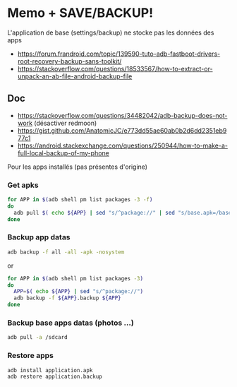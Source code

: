 # Memo + SAVE/BACKUP!

L'application de base (settings/backup) ne stocke pas les données des apps

- https://forum.frandroid.com/topic/139590-tuto-adb-fastboot-drivers-root-recovery-backup-sans-toolkit/
- https://stackoverflow.com/questions/18533567/how-to-extract-or-unpack-an-ab-file-android-backup-file

## Doc

- https://stackoverflow.com/questions/34482042/adb-backup-does-not-work (désactiver redmoon)
- https://gist.github.com/AnatomicJC/e773dd55ae60ab0b2d6dd2351eb977c1
- https://android.stackexchange.com/questions/250944/how-to-make-a-full-local-backup-of-my-phone

Pour les apps installés (pas présentes d'origine)

### Get apks

```bash
for APP in $(adb shell pm list packages -3 -f)
do
  adb pull $( echo ${APP} | sed "s/^package://" | sed "s/base.apk=/base.apk /").apk
done
```

### Backup app datas

```bash
adb backup -f all -all -apk -nosystem
```

or

```bash
for APP in $(adb shell pm list packages -3)
do
  APP=$( echo ${APP} | sed "s/^package://")
  adb backup -f ${APP}.backup ${APP}
done
```

### Backup base apps datas (photos ...)

```bash
adb pull -a /sdcard
```

### Restore apps

```bash
adb install application.apk
adb restore application.backup
```

